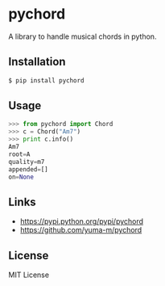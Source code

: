 # pychord
A library to handle musical chords in python.

## Installation

```sh
$ pip install pychord
```

## Usage

```python
>>> from pychord import Chord
>>> c = Chord("Am7")
>>> print c.info()
Am7
root=A
quality=m7
appended=[]
on=None
```

## Links
- https://pypi.python.org/pypi/pychord
- https://github.com/yuma-m/pychord

## License

MIT License
